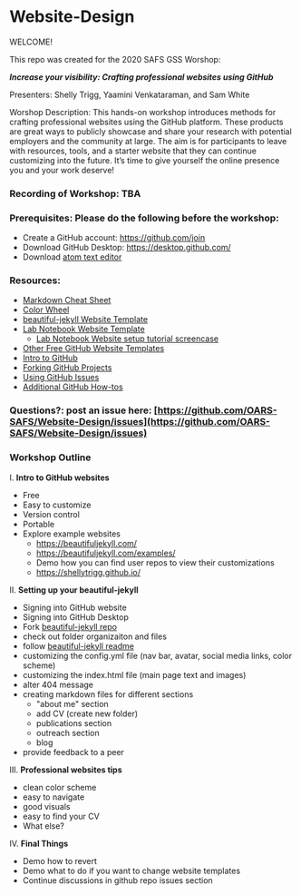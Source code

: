 # Website-Design

WELCOME!

This repo was created for the 2020 SAFS GSS Worshop:

**_Increase your visibility: Crafting professional websites using GitHub_**

Presenters: Shelly Trigg, Yaamini Venkataraman, and Sam White

Worshop Description: This hands-on workshop introduces methods for crafting professional websites using the GitHub platform. These products are great ways to publicly showcase and share your research with potential employers and the community at large. The aim is for participants to leave with resources, tools, and a starter website that they can continue customizing into the future. It’s time to give yourself the online presence you and your work deserve!


### Recording of Workshop: TBA []()

### Prerequisites: Please do the following before the workshop: 

- Create a GitHub account: https://github.com/join
- Download GitHub Desktop: https://desktop.github.com/
- Download [atom text editor](https://atom.io/)

### Resources:
- [Markdown Cheat Sheet](https://github.com/adam-p/markdown-here/wiki/Markdown-Cheatsheet)
- [Color Wheel](https://color.adobe.com/create/color-wheel )
- [beautiful-jekyll Website Template](https://github.com/daattali/beautiful-jekyll)
- [Lab Notebook Website Template](https://github.com/RobertsLab/resources/wiki/Lab-Notebooks)
    - [Lab Notebook Website setup tutorial screencase](http://owl.fish.washington.edu/scaphapoda/grace/Github-noteboook.mov)
- [Other Free GitHub Website Templates](https://jekyllthemes.io/free)
- [Intro to GitHub](https://guides.github.com/activities/hello-world/)
- [Forking GitHub Projects](https://guides.github.com/activities/forking/)
- [Using GitHub Issues](https://guides.github.com/features/issues/)
- [Additional GitHub How-tos](https://guides.github.com/)

### Questions?: post an issue here: [https://github.com/OARS-SAFS/Website-Design/issues](https://github.com/OARS-SAFS/Website-Design/issues)

### Workshop Outline

I. **Intro to GitHub websites**
  - Free
  - Easy to customize
  - Version control
 - Portable
  - Explore example websites 
    - https://beautifuljekyll.com/
    - https://beautifuljekyll.com/examples/
    - Demo how you can find user repos to view their customizations
    - https://shellytrigg.github.io/

II. **Setting up your beautiful-jekyll**
  - Signing into GitHub website
  - Signing into GitHub Desktop
  - Fork [beautiful-jekyll repo](https://github.com/daattali/beautiful-jekyll)
  - check out folder organizaiton and files
  - follow [beautiful-jekyll readme](https://github.com/daattali/beautiful-jekyll/blob/master/README.md)
  - customizing the config.yml file (nav bar, avatar, social media links, color scheme)
  - customizing the index.html file (main page text and images)
  - alter 404 message
  - creating markdown files for different sections
    - "about me" section
    - add CV (create new folder)
    - publications section
    - outreach section
    - blog
  - provide feedback to a peer

III. **Professional websites tips**
  - clean color scheme
  - easy to navigate
  - good visuals
  - easy to find your CV
  - What else?
    
IV. **Final Things**
  - Demo how to revert
  - Demo what to do if you want to change website templates
  - Continue discussions in github repo issues section

